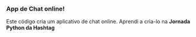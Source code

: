 ### App de Chat online!

Este código cria um aplicativo de chat online.
Aprendi a cria-lo na **Jornada Python da Hashtag**
